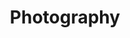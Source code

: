 ---
title: Photography 
image: /uploads/grace-2.jpg
type: page
layout: gallery
gallery: 
  - '/uploads/grace-2.jpg'
  - '/uploads/header.jpg'
  - '/uploads/grace-3.jpg'
  - '/uploads/grace-2.jpg'
  - '/uploads/header.jpg'
  - '/uploads/grace-3.jpg'
  - '/uploads/grace-2.jpg'
  - '/uploads/header.jpg'
  - '/uploads/grace-3.jpg'
  - '/uploads/grace-2.jpg'
  - '/uploads/header.jpg'
  - '/uploads/grace-3.jpg'
  - '/uploads/grace-2.jpg'
  - '/uploads/header.jpg'
  - '/uploads/grace-3.jpg'
  - '/uploads/grace-2.jpg'
  - '/uploads/header.jpg'
  - '/uploads/grace-3.jpg'
---
